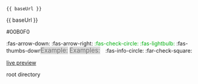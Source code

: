 <variable name="showBaseUrlCode">
<code>{<span></span>{ baseUrl }}</code>
</variable>

<variable name="showBaseUrlText">{<span></span>{ baseUrl }}</variable>

<variable name="markbind_blue">#00B0F0</variable>

<variable name="icon_arrow_down">:fas-arrow-down:</variable>
<variable name="icon_arrow_right">:fas-arrow-right:</variable>
<variable name="icon_check_blue"><font color="{{ markbind_blue }}">:fas-check-circle:</font></variable>
<variable name="icon_bulb_blue"><font color="{{ markbind_blue }}">:fas-lightbulb:</font></variable>
<variable name="icon_dislike">:fas-thumbs-down:</variable>
<variable name="icon_example"><big><span class='badge badge-pill badge-light' style="background-color: #d9d9d9; color: #737373; position:relative; left:-10px">Example:</span></big></variable>
<variable name="icon_examples"><big><span class='badge badge-pill badge-light' style="background-color: #d9d9d9; color: #737373; position:relative; left:-10px">Examples:</span></big></variable>
<variable name="icon_info">:fas-info-circle:</variable>
<variable name="icon_ticked">:far-check-square:</variable>

<variable name="link_live_preview">[live preview](userGuide/glossary.html#live-preview)</variable>

<variable name="tooltip_root_directory"><tooltip content="The directory that contains all the project files. It is also the directory in which the `site.json` configuration file is located.">root directory</tooltip></variable>

